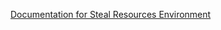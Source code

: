 [Documentation for Steal Resources Environment](https://docs.google.com/document/d/1U3qwsOHkpiYDvWqMSn3JUhm4uUNvoja_JnVFU7Z_KdE/edit?usp=sharing)
